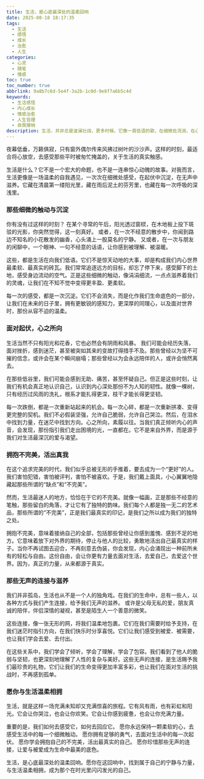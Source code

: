 ```yaml
---
title: 生活，是心底最深处的温柔回响
date: 2025-08-18 18:17:35
tags:
  - 生活
  - 感悟
  - 成长
  - 治愈
  - 人生
categories:
  - 心灵
  - 随笔
  - 情感
toc: true
toc_number: true
abbrlink: 9a8b7c6d-5e4f-3a2b-1c0d-9e8f7a6b5c4d
keywords:
  - 生活感悟
  - 内心成长
  - 情感治愈
  - 人生哲理
  - 自我接纳
description: 生活，并非总是波澜壮阔，更多时候，它像一首低语的歌，在细微处流淌，在心底深处回响。这篇文字，想与你一同感受那些被忽略的温柔瞬间，那些在起伏中沉淀的勇气，以及我们如何在这场名为“生活”的旅程中，与真实的自己温柔相遇，找到属于自己的光。
---
```


夜幕低垂，万籁俱寂，只有窗外偶尔传来风拂过树叶的沙沙声。这样的时刻，最适合将心放空，去感受那些平时被匆忙掩盖的，关于生活的真实触感。

生活是什么？它不是一个宏大的命题，也不是一连串惊心动魄的故事。对我而言，生活更像是一场温柔的自我遇见，一次次在细微处感受，在起伏中沉淀，在无声中滋养。它藏在清晨第一缕阳光里，藏在雨后泥土的芬芳里，也藏在每一次呼吸的深浅里。

### 那些细微的触动与沉淀

你有没有过这样的时刻？
在某个寻常的午后，阳光透过窗棂，在木地板上投下斑驳的光影，你突然觉得，这一刻真好。
或者，在一次不经意的散步中，你闻到路边不知名的小花散发的幽香，心头涌上一股莫名的宁静。
又或者，在一次与朋友的闲聊中，一个眼神、一句不经意的话语，让你感到被理解、被温暖。

这些，都是生活在向我们低语。它们不是惊天动地的大事，却是构成我们内心世界最柔软、最真实的砖瓦。我们常常追逐远方的目标，却忘了停下来，感受脚下的土地，感受身边流动的空气。正是这些细微的触动，像涓涓细流，一点点滋养着我们的灵魂，让我们在不知不觉中变得更丰盈、更柔软。

每一次的感受，都是一次沉淀。它们不会消失，而是化作我们生命底色的一部分，让我们在未来的日子里，拥有更敏锐的感知力，更深厚的同理心，以及面对世界时，那份从容不迫的温柔。

### 面对起伏，心之所向

生活当然不只有阳光和花香，它也必然会有阴雨和风暴。
我们可能会经历失落，面对挫折，感到迷茫，甚至被突如其来的变故打得措手不及。那些曾经以为坚不可摧的信念，或许会在某个瞬间崩塌；那些曾经以为会永远陪伴的人，或许会悄然离去。

在那些低谷里，我们可能会感到无助、痛苦，甚至怀疑自己。但正是这些时刻，让我们有机会真正地认识自己，认识到内心深处那份不为人知的韧性。就像一棵树，只有经历过风雨的洗礼，根系才能扎得更深，枝干才能长得更坚韧。

每一次跌倒，都是一次重新站起来的机会。每一次心碎，都是一次重新拼凑、变得更完整的契机。我们不必假装坚强，允许自己脆弱，允许自己哭泣。然后，在泪水中找到力量，在迷茫中找到方向。心之所向，素履以往。当我们真正倾听内心的声音，会发现，那份指引我们走出困境的光，一直都在。它不是来自外界，而是源于我们对生活最深沉的爱与渴望。

### 拥抱不完美，活出真我

在这个追求完美的时代，我们似乎总被无形的手推着，要去成为一个“更好”的人。我们害怕犯错，害怕被评判，害怕不被喜欢。于是，我们戴上面具，小心翼翼地隐藏起那些所谓的“缺点”和“不完美”。

然而，生活最迷人的地方，恰恰在于它的不完美。就像一幅画，正是那些不经意的笔触，那些留白的角落，才让它有了独特的韵味。我们每个人都是独一无二的艺术品，那些所谓的“不完美”，正是我们最真实的印记，是我们之所以成为我们的独特之处。

拥抱不完美，意味着接纳自己的全部，包括那些曾经让你感到羞愧、感到不足的地方。它意味着放下对外界的期待，停止与他人的比较，勇敢地活出自己最真实的样子。当你不再试图去迎合，不再刻意去伪装，你会发现，内心会涌现出一种前所未有的轻松与自由。这份自由，会让你更有力量去面对生活，去爱自己，去爱这个世界。因为，真正的力量，从来都源于真实。

### 那些无声的连接与滋养

我们并非孤岛，生活也从不是一个人的独角戏。在我们的生命中，总有一些人，以各种方式与我们产生连接，给予我们无声的滋养。
或许是父母无私的爱，朋友真诚的陪伴，伴侣深情的凝视，甚至是陌生人一个善意的微笑。

这些连接，像一张无形的网，将我们温柔地包裹。它们在我们需要时给予支持，在我们迷茫时指引方向，在我们快乐时分享喜悦。它们让我们感受到被爱、被需要，也让我们学会去爱、去付出。

在这些关系中，我们学会了倾听，学会了理解，学会了包容。我们看到了他人的脆弱与坚韧，也更深刻地理解了人性的复杂与美好。这些无声的连接，是生活赐予我们最珍贵的礼物，它们让我们的生命变得更加丰富多彩，也让我们在面对生活的挑战时，不再感到孤单。

### 愿你与生活温柔相拥

生活，就是这样一场充满未知却又充满惊喜的旅程。它有风有雨，也有彩虹和阳光。它会让你哭泣，也会让你欢笑。它会让你感到疲惫，也会让你充满力量。

重要的是，我们如何去感受它，如何去回应它。
愿你永远保持一颗柔软的心，去感受生活中的每一个细微触动。
愿你拥有足够的勇气，去面对生活中的每一次起伏。
愿你学会拥抱自己的不完美，活出最真实的自己。
愿你珍惜那些无声的连接，让爱与被爱成为生命中最美的底色。

生活，是心底最深处的温柔回响。愿你在这回响中，找到属于自己的宁静与力量，与生活温柔相拥，成为那个在时光里闪闪发光的自己。